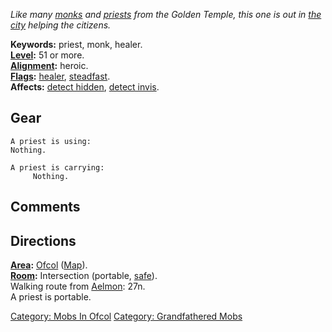 *Like many [monks](:Category:_Monks "wikilink") and
[priests](:Category:_Priests "wikilink") from the Golden Temple, this
one is out in [the city](:Category:_Ofcol "wikilink") helping the
citizens.*

**Keywords:** priest, monk, healer.  
**[Level](Level "wikilink"):** 51 or more.  
**[Alignment](Alignment "wikilink"):** heroic.  
**[Flags](:Category:_Mob_Types "wikilink"):**
[healer](:Category:_Healers "wikilink"),
[steadfast](Sentinel_Mobs "wikilink").  
**Affects:** [detect hidden](Detect_Hidden "wikilink"), [detect
invis](Detect_Invis "wikilink").  

## Gear

`A priest is using:`  
`Nothing.`

`A priest is carrying:`  
`     Nothing.`

## Comments

## Directions

**[Area](:Category:_Areas "wikilink"):**
[Ofcol](:Category:_Ofcol "wikilink") ([Map](Ofcol_Map "wikilink")).  
**[Room](:Category:_Rooms "wikilink"):** Intersection (portable,
[safe](Safe_Rooms "wikilink")).  
Walking route from [Aelmon](Aelmon "wikilink"): 27n.  
A priest is portable.

[Category: Mobs In Ofcol](Category:_Mobs_In_Ofcol "wikilink") [Category:
Grandfathered Mobs](Category:_Grandfathered_Mobs "wikilink")
